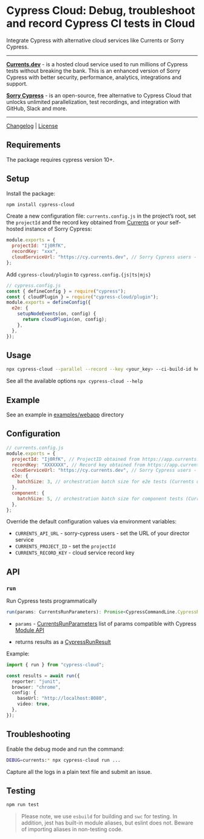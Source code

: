 # Cypress Cloud: Debug, troubleshoot and record Cypress CI tests in Cloud

Integrate Cypress with alternative cloud services like Currents or Sorry Cypress.

---

**[Currents.dev](https://currents.dev/?utm_source=cy2)** - is a hosted cloud service used to run millions of Cypress tests without breaking the bank. This is an enhanced version of Sorry Cypress with better security, performance, analytics, integrations and support.

**[Sorry Cypress](https://sorry-cypress.dev/?utm_source=cy2)** - is an open-source, free alternative to Cypress Cloud that unlocks unlimited parallelization, test recordings, and integration with GitHub, Slack and more.

---

[Changelog](./CHANGELOG.md) | [License](./LICENSE)

## Requirements

The package requires cypress version 10+.

## Setup

Install the package:

```sh
npm install cypress-cloud
```

Create a new configuration file: `currents.config.js` in the project’s root, set the `projectId` and the record key obtained from [Currents](https://app.currents.dev) or your self-hosted instance of Sorry Cypress:

```js
module.exports = {
  projectId: "Ij0RfK",
  recordKey: "xxx",
  cloudServiceUrl: "https://cy.currents.dev", // Sorry Cypress users - set the director service URL
};
```

Add `cypress-cloud/plugin` to `cypress.config.{js|ts|mjs}`

```js
// cypress.config.js
const { defineConfig } = require("cypress");
const { cloudPlugin } = require("cypress-cloud/plugin");
module.exports = defineConfig({
  e2e: {
    setupNodeEvents(on, config) {
      return cloudPlugin(on, config);
    },
  },
});
```

## Usage

```sh
npx cypress-cloud --parallel --record --key <your_key> --ci-build-id hello-cypress-cloud
```

See all the available options `npx cypress-cloud --help`

## Example

See an example in [examples/webapp](./example/webapp) directory

## Configuration

```js
// currents.config.js
module.exports = {
  projectId: "Ij0RfK", // ProjectID obtained from https://app.currents.dev or Sorry Cypress
  recordKey: "XXXXXXX", // Record key obtained from https://app.currents.dev, any value for Sorry Cypress
  cloudServiceUrl: "https://cy.currents.dev", // Sorry Cypress users - the director service URL
  e2e: {
    batchSize: 3, // orchestration batch size for e2e tests (Currents only)
  },
  component: {
    batchSize: 5, // orchestration batch size for component tests (Currents only)
  },
};
```

Override the default configuration values via environment variables:

- `CURRENTS_API_URL` - sorry-cypress users - set the URL of your director service
- `CURRENTS_PROJECT_ID` - set the `projectId`
- `CURRENTS_RECORD_KEY` - cloud service record key

## API

### `run`

Run Cypress tests programmatically

```ts
run(params: CurrentsRunParameters): Promise<CypressCommandLine.CypressRunResult | CypressCommandLine.CypressFailedRunResult>
```

- `params` - [CurrentsRunParameters](./packages/cypress-cloud/types.ts#L123) list of params compatible with Cypress [Module API](https://docs.cypress.io/guides/guides/module-api)

- returns results as a [CypressRunResult](https://github.com/cypress-io/cypress/blob/19e091d0bc2d1f4e6a6e62d2f81ea6a2f60d531a/cli/types/cypress-npm-api.d.ts#L277)

Example:

```ts
import { run } from "cypress-cloud";

const results = await run({
  reporter: "junit",
  browser: "chrome",
  config: {
    baseUrl: "http://localhost:8080",
    video: true,
  },
});
```

## Troubleshooting

Enable the debug mode and run the command:

```sh
DEBUG=currents:* npx cypress-cloud run ...
```

Capture all the logs in a plain text file and submit an issue.

## Testing

```sh
npm run test
```

> Please note, we use `esbuild` for building and `swc` for testing. In addition, jest has built-in module aliases, but eslint does not. Beware of importing aliases in non-testing code.
